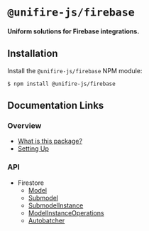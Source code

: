 # `@unifire-js/firebase`

#### <b>Uniform solutions for Firebase integrations.</b>

## Installation

Install the `@unifire-js/firebase` NPM module:

```
$ npm install @unifire-js/firebase
```

## Documentation Links

### Overview

* [What is this package?](/packages/firebase/docs/overview/what-is-this-package.md)
* [Setting Up](/packages/firebase/docs/overview/setting-up.md)

### API

* Firestore
    * [Model](/packages/firebase/docs/api/model.md)
    * [Submodel](/packages/firebase/docs/api/submodel.md)
    * [SubmodelInstance](/packages/firebase/docs/api/submodel-instance.md)
    * [ModelInstanceOperations](/packages/firebase/docs/api/model-instance-operations.md)
    * [Autobatcher](/packages/firebase/docs/api/autobatcher.md)